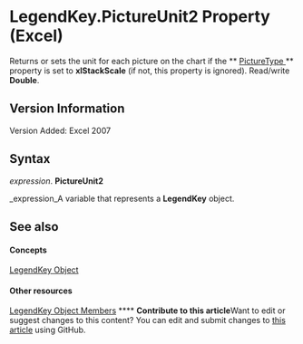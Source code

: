 
# LegendKey.PictureUnit2 Property (Excel)

Returns or sets the unit for each picture on the chart if the  ** [PictureType ](f911bbaf-6130-0a41-4245-75745470687b.md)** property is set to **xlStackScale** (if not, this property is ignored). Read/write **Double**.


## Version Information

Version Added: Excel 2007 


## Syntax

 _expression_. **PictureUnit2**

 _expression_A variable that represents a  **LegendKey** object.


## See also


#### Concepts


 [LegendKey Object](2d806a8f-2fed-e6f6-bb76-7339fa692cbb.md)
#### Other resources


 [LegendKey Object Members](c6d7e301-0487-7b7a-047c-1faa88694971.md)
****   **Contribute to this article**Want to edit or suggest changes to this content? You can edit and submit changes to  [this article](https://github.com/jhershey00/VBA_Excel_Test/OpenXMLCon/articles/4e620e99-a5c9-5ab0-305a-7ae8ddb1caab.md) using GitHub.

